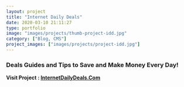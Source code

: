 ```yaml
---
layout: project
title: "Internet Daily Deals"
date: 2020-03-10 21:11:27
type: portfolio
image: "images/projects/thumb-project-idd.jpg"
category: ["Blog, CMS"]
project_images: ["images/projects/project-idd.jpg"]
---
```



### Deals Guides and Tips to Save and Make Money Every Day!

**Visit Project : [InternetDailyDeals.Com](https://www.internetdailydeals.com/)**
